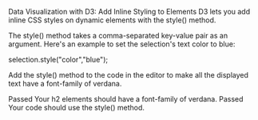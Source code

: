 Data Visualization with D3: Add Inline Styling to Elements
D3 lets you add inline CSS styles on dynamic elements with the style() method.

The style() method takes a comma-separated key-value pair as an argument. Here's an example to set the selection's text color to blue:

selection.style("color","blue");


Add the style() method to the code in the editor to make all the displayed text have a font-family of verdana.

Passed
Your h2 elements should have a font-family of verdana.
Passed
Your code should use the style() method.
